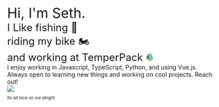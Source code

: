 <font size="6">Hi, I'm Seth.</font>  
<font size="5">I Like fishing 🎣</font>  
<font size="5">riding my bike 🏍️</font>  
<font size="5">and working at TemperPack <img src="./logo.png" height="18"></font>  
I enjoy working in Javascript, TypeScript, Python, and using Vue.js.  
Always open to learning new things and working on cool projects. Reach out!  
<img src="https://cdn.dribbble.com/users/1059583/screenshots/4171367/coding-freak.gif" height="275">  
<font size="1">Its all nice on ice alright</font>
